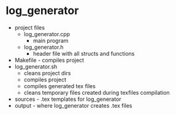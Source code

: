# log_generator

 - project files
   - log_generator.cpp
     - main program
   - log_generator.h
     - header file with all structs and functions
 - Makefile - compiles project
 - log_generator.sh
   - cleans project dirs
   - compiles project
   - compiles generated tex files
   - cleans temporary files created during texfiles compilation
 - sources - .tex templates for log_generator
 - output - where log_generator creates .tex files
